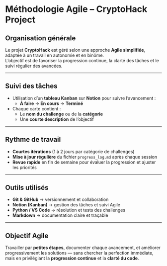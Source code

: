 # Méthodologie Agile – CryptoHack Project

## Organisation générale
Le projet **CryptoHack** est géré selon une approche **Agile simplifiée**, adaptée à un travail en autonomie et en binôme.  
L’objectif est de favoriser la progression continue, la clarté des tâches et le suivi régulier des avancées.

---

## Suivi des tâches
- Utilisation d’un **tableau Kanban** sur **Notion** pour suivre l’avancement :
  - **À faire** → **En cours** → **Terminé**
- Chaque carte contient :
  - Le **nom du challenge** ou de la **catégorie**
  - Une **courte description** de l’objectif
  
---

## Rythme de travail
- **Courtes itérations** (1 à 2 jours par catégorie de challenges)  
- **Mise à jour régulière** du fichier `progress_log.md` après chaque session  
- **Revue rapide** en fin de semaine pour évaluer la progression et ajuster les priorités

---

## Outils utilisés
- **Git & GitHub** → versionnement et collaboration  
- **Notion (Kanban)** → gestion des tâches et suivi Agile  
- **Python / VS Code** → résolution et tests des challenges  
- **Markdown** → documentation claire et traçable

---

## Objectif Agile
Travailler par **petites étapes**, documenter chaque avancement, et améliorer progressivement les solutions — sans chercher la perfection immédiate, mais en privilégiant la **progression continue** et la **clarté du code**.